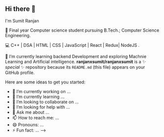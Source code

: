 ## Hi there 👋

I'm Sumit Ranjan

🔭 Final year Computer science student pursuing B.Tech.; Computer Science Engineering.


💻 C++ | DSA | HTML | CSS | JavaScript | React | Redux| NodeJS .


🌱 I’m currently learning backend Development and exploring Machnie Learning and Artificial intelligence.
**ranjanxsumit/ranjanxsumit** is a ✨ _special_ ✨ repository because its `README.md` (this file) appears on your GitHub profile.

Here are some ideas to get you started:

- 🔭 I’m currently working on ...
- 🌱 I’m currently learning ...
- 👯 I’m looking to collaborate on ...
- 🤔 I’m looking for help with ...
- 💬 Ask me about ...
- 📫 How to reach me: ...
- 😄 Pronouns: ...
- ⚡ Fun fact: ...
-->
